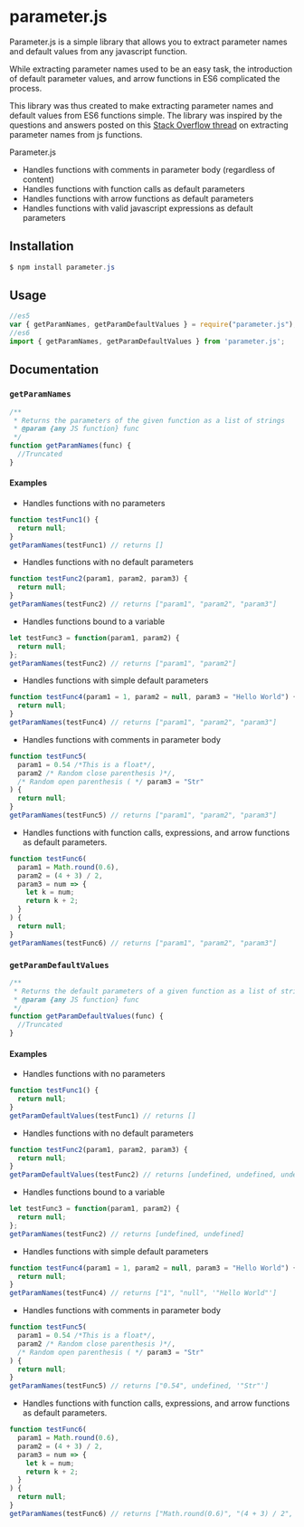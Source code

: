 # parameter.js

Parameter.js is a simple library that allows you to extract parameter names and default values from any javascript function.

While extracting parameter names used to be an easy task, the introduction of default parameter values, and arrow functions in ES6 complicated the process.

This library was thus created to make extracting parameter names and default values from ES6 functions simple. The library was inspired by the questions and answers posted on this [Stack Overflow thread](https://stackoverflow.com/questions/1007981/how-to-get-function-parameter-names-values-dynamically?newreg=0a9a555b6ae640e7a8cdb3eb4c7c8344) on extracting parameter names from js functions.

Parameter.js 

- Handles functions with comments in parameter body (regardless of content)
- Handles functions with function calls as default parameters
- Handles functions with arrow functions as default parameters
- Handles functions with valid javascript expressions as default parameters

## Installation

```powershell
$ npm install parameter.js
```



## Usage

```javascript
//es5
var { getParamNames, getParamDefaultValues } = require("parameter.js");
//es6
import { getParamNames, getParamDefaultValues } from 'parameter.js';
```

## Documentation

### `getParamNames`

```javascript
/**
 * Returns the parameters of the given function as a list of strings
 * @param {any JS function} func 
 */
function getParamNames(func) {
  //Truncated
}
```



#### Examples

- Handles functions with no parameters

```javascript
function testFunc1() {
  return null;
}
getParamNames(testFunc1) // returns []
```

- Handles functions with no default parameters

```javascript
function testFunc2(param1, param2, param3) {
  return null;
}
getParamNames(testFunc2) // returns ["param1", "param2", "param3"]
```

- Handles functions bound to a variable

```javascript
let testFunc3 = function(param1, param2) {
  return null;
};
getParamNames(testFunc2) // returns ["param1", "param2"]
```

- Handles functions with simple default parameters

```javascript
function testFunc4(param1 = 1, param2 = null, param3 = "Hello World") {
  return null;
}
getParamNames(testFunc4) // returns ["param1", "param2", "param3"]
```

- Handles functions with comments in parameter body

```javascript
function testFunc5(
  param1 = 0.54 /*This is a float*/,
  param2 /* Random close parenthesis )*/,
  /* Random open parenthesis ( */ param3 = "Str"
) {
  return null;
}
getParamNames(testFunc5) // returns ["param1", "param2", "param3"]
```

- Handles functions with function calls, expressions, and arrow functions as default parameters.

```javascript
function testFunc6(
  param1 = Math.round(0.6),
  param2 = (4 + 3) / 2,
  param3 = num => {
    let k = num;
    return k + 2;
  }
) {
  return null;
}
getParamNames(testFunc6) // returns ["param1", "param2", "param3"]

```



### `getParamDefaultValues`

```javascript
/**
 * Returns the default parameters of a given function as a list of strings
 * @param {any JS function} func 
 */
function getParamDefaultValues(func) {
  //Truncated
}
```



#### Examples

- Handles functions with no parameters

```javascript
function testFunc1() {
  return null;
}
getParamDefaultValues(testFunc1) // returns []
```

- Handles functions with no default parameters

```javascript
function testFunc2(param1, param2, param3) {
  return null;
}
getParamDefaultValues(testFunc2) // returns [undefined, undefined, undefined]
```

- Handles functions bound to a variable

```javascript
let testFunc3 = function(param1, param2) {
  return null;
};
getParamNames(testFunc2) // returns [undefined, undefined]
```

- Handles functions with simple default parameters

```javascript
function testFunc4(param1 = 1, param2 = null, param3 = "Hello World") {
  return null;
}
getParamNames(testFunc4) // returns ["1", "null", '"Hello World"']
```

- Handles functions with comments in parameter body

```javascript
function testFunc5(
  param1 = 0.54 /*This is a float*/,
  param2 /* Random close parenthesis )*/,
  /* Random open parenthesis ( */ param3 = "Str"
) {
  return null;
}
getParamNames(testFunc5) // returns ["0.54", undefined, '"Str"']
```

- Handles functions with function calls, expressions, and arrow functions as default parameters.

```javascript
function testFunc6(
  param1 = Math.round(0.6),
  param2 = (4 + 3) / 2,
  param3 = num => {
    let k = num;
    return k + 2;
  }
) {
  return null;
}
getParamNames(testFunc6) // returns ["Math.round(0.6)", "(4 + 3) / 2", "num => {\n    let k = num;\n    return k + 2;\n  }"]
```

